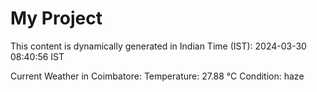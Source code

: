 # My Project

This content is dynamically generated in Indian Time (IST): 2024-03-30 08:40:56 IST


Current Weather in Coimbatore:
Temperature: 27.88 °C
Condition: haze
